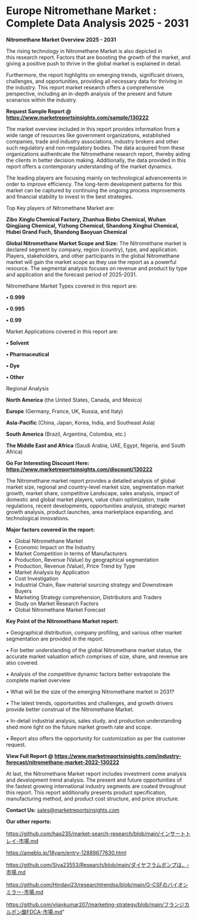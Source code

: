 # Europe Nitromethane Market : Complete Data Analysis 2025 - 2031

<Strong> Nitromethane Market Overview 2025 - 2031</strong>

The rising technology in Nitromethane Market is also depicted in this research report. Factors that are boosting the growth of the market, and giving a positive push to thrive in the global market is explained in detail.

Furthermore, the report highlights on emerging trends, significant drivers, challenges, and opportunities, providing all necessary data for thriving in the industry. This report market research offers a comprehensive perspective, including an in-depth analysis of the present and future scenarios within the industry.

<strong>Request Sample Report @ <a href=https://www.marketreportsinsights.com/sample/130222>https://www.marketreportsinsights.com/sample/130222</a></strong>

The market overview included in this report provides information from a wide range of resources like government organizations, established companies, trade and industry associations, industry brokers and other such regulatory and non-regulatory bodies. The data acquired from these organizations authenticate the Nitromethane research report, thereby aiding the clients in better decision making. Additionally, the data provided in this report offers a contemporary understanding of the market dynamics.

The leading players are focusing mainly on technological advancements in order to improve efficiency. The long-term development patterns for this market can be captured by continuing the ongoing process improvements and financial stability to invest in the best strategies.

Top Key players of Nitromethane Market are:

<strong>Zibo Xinglu Chemical Factory, Zhanhua Binbo Chemical, Wuhan Qingjiang Chemical, Yizhong Chemical, Shandong Xinghui Chemical, Hubei Grand Fuch, Shandong Baoyuan Chemical</strong>

<strong><b>Global Nitromethane Market Scope and Size:</b></strong>
The Nitromethane market is declared segment by company, region (country), type, and application. Players, stakeholders, and other participants in the global Nitromethane market will gain the market scope as they use the report as a powerful resource. The segmental analysis focuses on revenue and product by type and application and the forecast period of 2025-2031.

Nitromethane Market Types covered in this report are:

<strong>• 0.999

• 0.995

• 0.99</strong>

Market Applications covered in this report are:

<strong>• Solvent

• Pharmaceutical

• Dye

• Other</strong> 

Regional Analysis

<strong>North America</strong> (the United States, Canada, and Mexico)

<strong>Europe</strong> (Germany, France, UK, Russia, and Italy)

<strong>Asia-Pacific</strong> (China, Japan, Korea, India, and Southeast Asia)

<strong>South America</strong> (Brazil, Argentina, Colombia, etc.)

<strong>The Middle East and Africa</strong> (Saudi Arabia, UAE, Egypt, Nigeria, and South Africa)

<strong>Go For Interesting Discount Here: <a href=https://www.marketreportsinsights.com/discount/130222>https://www.marketreportsinsights.com/discount/130222</a></strong>

The Nitromethane market report provides a detailed analysis of global market size, regional and country-level market size, segmentation market growth, market share, competitive Landscape, sales analysis, impact of domestic and global market players, value chain optimization, trade regulations, recent developments, opportunities analysis, strategic market growth analysis, product launches, area marketplace expanding, and technological innovations.

<strong><b>Major factors covered in the report:</b></strong>
<ul>
  <li>Global Nitromethane Market </li>
  <li>Economic Impact on the Industry</li>
  <li>Market Competition in terms of Manufacturers</li>
  <li>Production, Revenue (Value) by geographical segmentation</li>
  <li>Production, Revenue (Value), Price Trend by Type</li>
  <li>Market Analysis by Application</li>
  <li>Cost Investigation</li>
  <li>Industrial Chain, Raw material sourcing strategy and Downstream Buyers</li>
  <li>Marketing Strategy comprehension, Distributors and Traders</li>
  <li>Study on Market Research Factors</li>
  <li>Global Nitromethane Market Forecast</li>
</ul>

<strong><b>Key Point of the Nitromethane Market report:</b></strong>

• Geographical distribution, company profiling, and various other market segmentation are provided in the report.

• For better understanding of the global Nitromethane market status, the accurate market valuation which comprises of size, share, and revenue are also covered.

• Analysis of the competitive dynamic factors better extrapolate the complete market overview

• What will be the size of the emerging Nitromethane market in 2031?

• The latest trends, opportunities and challenges, and growth drivers provide better construal of the Nitromethane Market.

• In-detail industrial analysis, sales study, and production understanding shed more light on the future market growth rate and scope.

• Report also offers the opportunity for customization as per the customer request.

<strong><b>View Full Report @ <a href=https://www.marketreportsinsights.com/industry-forecast/nitromethane-market-2022-130222>https://www.marketreportsinsights.com/industry-forecast/nitromethane-market-2022-130222</a></b></strong>


At last, the Nitromethane Market report includes investment come analysis and development trend analysis. The present and future opportunities of the fastest growing international industry segments are coated throughout this report. This report additionally presents product specification, manufacturing method, and product cost structure, and price structure.

<strong>Contact Us:</strong>
sales@marketreportsinsights.com

<strong>Our other reports:</strong>

<a href=https://github.com/haq235/market-search-research/blob/main/インサートトレイ-市場.md>https://github.com/haq235/market-search-research/blob/main/インサートトレイ-市場.md</a>

<a href=https://ameblo.jp/18yam/entry-12889677630.html>https://ameblo.jp/18yam/entry-12889677630.html</a>

<a href=https://github.com/Siya23553/Research/blob/main/ダイヤフラムポンプは、-市場.md>https://github.com/Siya23553/Research/blob/main/ダイヤフラムポンプは、-市場.md</a>

<a href=https://github.com/Hindavi23/researchtrendss/blob/main/G-CSFのバイオシミラー-市場.md>https://github.com/Hindavi23/researchtrendss/blob/main/G-CSFのバイオシミラー-市場.md</a>

<a href=https://github.com/vijaykumar207/marketing-strategy/blob/main/フランジカルボン酸FDCA-市場.md>https://github.com/vijaykumar207/marketing-strategy/blob/main/フランジカルボン酸FDCA-市場.md</a>"
